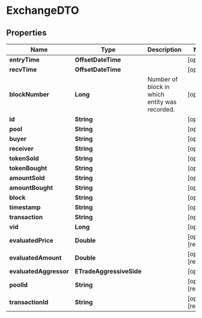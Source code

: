 

# ExchangeDTO


## Properties

Name | Type | Description | Notes
------------ | ------------- | ------------- | -------------
**entryTime** | **OffsetDateTime** |  |  [optional]
**recvTime** | **OffsetDateTime** |  |  [optional]
**blockNumber** | **Long** | Number of block in which entity was recorded. |  [optional]
**id** | **String** |  |  [optional]
**pool** | **String** |  |  [optional]
**buyer** | **String** |  |  [optional]
**receiver** | **String** |  |  [optional]
**tokenSold** | **String** |  |  [optional]
**tokenBought** | **String** |  |  [optional]
**amountSold** | **String** |  |  [optional]
**amountBought** | **String** |  |  [optional]
**block** | **String** |  |  [optional]
**timestamp** | **String** |  |  [optional]
**transaction** | **String** |  |  [optional]
**vid** | **Long** |  |  [optional]
**evaluatedPrice** | **Double** |  |  [optional] [readonly]
**evaluatedAmount** | **Double** |  |  [optional] [readonly]
**evaluatedAggressor** | **ETradeAggressiveSide** |  |  [optional]
**poolId** | **String** |  |  [optional] [readonly]
**transactionId** | **String** |  |  [optional] [readonly]



